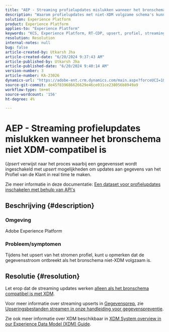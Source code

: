```yaml
---
title: "AEP - Streaming profielupdates mislukken wanneer het bronschema niet compatibel is met XDM"
description: "Waarom profielupdates met niet-XDM volgzame schema's kunnen ontbreken?"
solution: Experience Platform
product: Experience Platform
applies-to: "Experience Platform"
keywords: "KCS, Experience Platform, RT-CDP, upsert, profiel, streaming, XDM, schema"
resolution: Resolution
internal-notes: null
bug: false
article-created-by: Utkarsh Jha
article-created-date: "6/20/2024 9:37:43 AM"
article-published-by: Utkarsh Jha
article-published-date: "6/20/2024 9:40:14 AM"
version-number: 3
article-number: KA-23026
dynamics-url: "https://adobe-ent.crm.dynamics.com/main.aspx?forceUCI=1&pagetype=entityrecord&etn=knowledgearticle&id=36d1a9b9-e82e-ef11-840a-00224809e160"
source-git-commit: de45f839686626629e46ce031ce238056b8949a9
workflow-type: tm+mt
source-wordcount: '156'
ht-degree: 4%

---
```


# AEP - Streaming profielupdates mislukken wanneer het bronschema niet XDM-compatibel is


*Upsert* verwijst naar het proces waarbij een gegevensset wordt ingeschakeld met *upsert* mogelijkheden om updates aan gegevens van het Profiel van de Klant in real time te maken.

Zie meer informatie in deze documentatie: [Een dataset voor profielupdates inschakelen met behulp van API&#39;s](https://experienceleague.adobe.com/docs/experience-platform/catalog/datasets/enable-upsert.html)

## Beschrijving {#description}


### Omgeving

Adobe Experience Platform

### Probleem/symptomen

Tijdens het upsert van het stromen profiel, kunt u opmerken dat de gegevensstroom ontbreekt als het bronschema niet-XDM volgzaam is.


## Resolutie {#resolution}


Let erop dat de streaming updates werken <u>alleen als het bronschema compatibel is met XDM</u>.

Voor meer informatie over streaming upserts in [Gegevensprep](https://experienceleague.adobe.com/docs/experience-platform/data-prep/home.html), zie [Upseringsbestanden streamen in onze handleiding voor gegevenspreventie](https://experienceleague.adobe.com/docs/experience-platform/data-prep/upserts.html).

Zie ook meer informatie over XDM beschikbaar in [XDM System overview in our Experience Data Model (XDM) Guide](https://experienceleague.adobe.com/docs/experience-platform/xdm/home.html?lang=nl).
